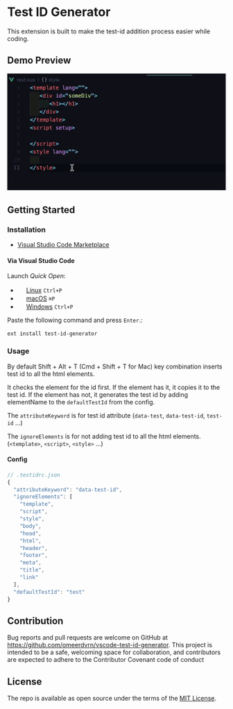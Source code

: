 #  Test ID Generator

This extension is built to make the test-id addition process easier while coding.

## Demo Preview
<img src="./assets/sample.gif" />

## Getting Started
### Installation
- [Visual Studio Code Marketplace](https://marketplace.visualstudio.com/items?itemName=omeerdvrn.test-id-generator)

#### Via Visual Studio Code

Launch *Quick Open*:
  - <img src="https://www.kernel.org/theme/images/logos/favicon.png" width=16 height=16/> <a href="https://code.visualstudio.com/shortcuts/keyboard-shortcuts-linux.pdf">Linux</a> `Ctrl+P`
  - <img src="https://developer.apple.com/favicon.ico" width=16 height=16/> <a href="https://code.visualstudio.com/shortcuts/keyboard-shortcuts-macos.pdf">macOS</a> `⌘P`
  - <img src="https://www.microsoft.com/favicon.ico" width=16 height=16/> <a href="https://code.visualstudio.com/shortcuts/keyboard-shortcuts-windows.pdf">Windows</a> `Ctrl+P`



Paste the following command and press `Enter`.:
```shell
ext install test-id-generator
```


### Usage

By default Shift + Alt + T (Cmd + Shift + T for Mac) key combination inserts test id to all the html elements.

It checks the element for the id first. If the element has it, it copies it to the test id. If the element has not, it generates the test id by adding elementName to the `defaultTestId` from the config.

The `attributeKeyword` is for test id attribute (`data-test`, `data-test-id`, `test-id` ...)

The `ignoreElements` is for not adding test id to all the html elements. (`<template>`, `<script>`, `<style>` ...)
#### Config

``` javascript 
// .testidrc.json
{
  "attributeKeyword": "data-test-id",
  "ignoreElements": [
    "template",
    "script",
    "style",
    "body",
    "head",
    "html",
    "header",
    "footer",
    "meta",
    "title",
    "link"
  ],
  "defaultTestId": "test"
}
```

## Contribution
Bug reports and pull requests are welcome on GitHub at https://github.com/omeerdvrn/vscode-test-id-generator. This project is intended to be a safe, welcoming space for collaboration, and contributors are expected to adhere to the Contributor Covenant code of conduct


## License
The repo is available as open source under the terms of the [MIT License](http://opensource.org/licenses/MIT).